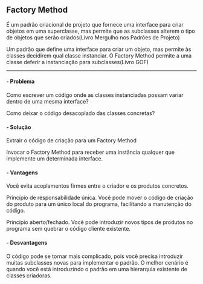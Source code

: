 ## Factory Method

É um padrão criacional de projeto que fornece uma interface para criar objetos em uma superclasse, mas permite que as subclasses alterem o tipo de objetos que serão criados(Livro Mergulho nos Padrões de Projeto) 

Um padrão que define uma interface para criar um objeto, mas permite às classes decidirem qual classe instanciar. O Factory Method permite a uma classe deferir a
instanciação para subclasses(Livro GOF)

---
#### - Problema

Como escrever um código onde as classes instanciadas possam variar dentro de uma mesma interface? 

Como deixar o código desacoplado das classes concretas? 

#### - Solução

Extrair o código de criação para um Factory Method

Invocar o Factory Method para receber uma instância qualquer que implemente um determinada interface.

#### - Vantagens

 Você evita acoplamentos firmes entre o criador e os produtos concretos.
 
 Princípio de responsabilidade única. Você pode mover o código de criação do produto para um único local do programa, facilitando a manutenção do código.
 
 Princípio aberto/fechado. Você pode introduzir novos tipos de produtos no programa sem quebrar o código cliente existente.
 
#### - Desvantagens
 
O código pode se tornar mais complicado, pois você precisa introduzir muitas subclasses novas para implementar o padrão. O melhor cenário é quando você está introduzindo o padrão em uma hierarquia existente de classes criadoras.

